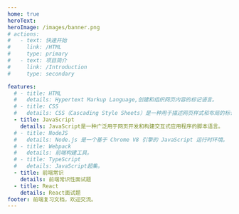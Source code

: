 ```yaml
---
home: true
heroText:
heroImage: /images/banner.png
# actions:
#   - text: 快速开始
#     link: /HTML
#     type: primary
#   - text: 项目简介
#     link: /Introduction
#     type: secondary

features:
  # - title: HTML
  #   details: Hypertext Markup Language,创建和组织网页内容的标记语言。
  # - title: CSS
  #   details: CSS（Cascading Style Sheets）是一种用于描述网页样式和布局的标记语言。
  - title: JavaScript
    details: JavaScript是一种广泛用于网页开发和构建交互式应用程序的脚本语言。
  # - title: NodeJS
  #   details: Node.js 是一个基于 Chrome V8 引擎的 JavaScript 运行时环境。
  # - title: Webpack
  #   details: 前端构建工具。
  # - title: TypeScript
  #   details: JavaScript超集。
  - title: 前端常识
    details: 前端常识性面试题
  - title: React
    details: React面试题
footer: 前端复习文档，欢迎交流。
---
```


<!--
    home boolean 首页的大标题。
    homeText string | null 首页的大标题。 默认使用站点 title
    tagline string | null 首页的标语。 默认使用站点 description 。

 -->
